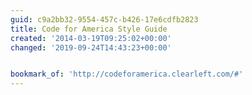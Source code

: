 ```yaml
---
guid: c9a2bb32-9554-457c-b426-17e6cdfb2823
title: Code for America Style Guide
created: '2014-03-19T09:25:02+00:00'
changed: '2019-09-24T14:43:23+00:00'


bookmark_of: 'http://codeforamerica.clearleft.com/#'
---
```





